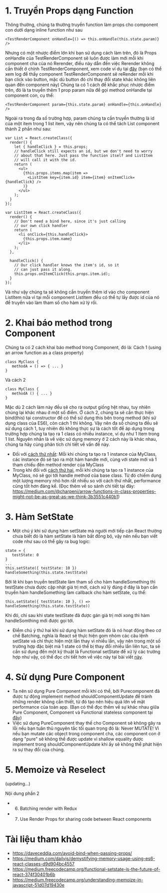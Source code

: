# 1. Truyền Props dạng Function
Thông thường, chúng ta thường truyền function làm props cho component con dưới dạng inline function như sau
```
<TestRenderComponent onHandle={() => this.onHandle(this.state.param)} />
```
Nhưng có một nhược điểm lớn khi bạn sử dụng cách làm trên, đó là Props onHandle của TestRenderComponent sẽ luôn được làm mới mỗi khi component cha của nó Rerender, điều này dẫn đến việc Rerender không cần thiết ở chính TestRenderComponent, xem code ví dụ tại [đây](https://codepen.io/nvtcp9x/pen/deoWxg) (bạn có thể xem log để thấy component TestRenderComponent sẽ reRender mỗi khi bạn click vào button, mặc dù button đó chỉ thay đổi state khác không liên quan đến component này)
Chúng ta có 1 cách để khắc phục nhược điểm trên, đó là ta truyền thêm 1 prop param nữa để gọi method onHandle tại component con, cụ thể:
```
<TestRenderComponent param={this.state.param} onHandle={this.onHandle} />
```
Ngoài ra trong đa số trường hợp, param chúng ta cần truyền thường là id của một item trong 1 list item, vậy nên chúng ta có thể tách List component thành 2 phần như sau:
```
var List = React.createClass({
  render() {
    let { handleClick } = this.props;
    // handleClick still expects an id, but we don't need to worry
    // about that here. Just pass the function itself and ListItem
    // will call it with the id.
    return (
      <ul>
        {this.props.items.map(item =>
          <ListItem key={item.id} item={item} onItemClick={handleClick} />
        )}
      </ul>
    );
  }
});

var ListItem = React.createClass({
  render() {
    // Don't need a bind here, since it's just calling
    // our own click handler
    return (
      <li onClick={this.handleClick}>
        {this.props.item.name}
      </li>
    );
  },

  handleClick() {
    // Our click handler knows the item's id, so it
    // can just pass it along.
    this.props.onItemClick(this.props.item.id);
  }
});
```
Và như vậy chúng ta sẽ không cần truyền thêm id vào cho component ListItem nữa vì tại mỗi component ListItem đều có thể tự lấy được id của nó để truyền vào làm tham số cho hàm xử lý rồi.
# 2. Khai báo method trong Component
Chúng ta có 2 cách khai báo method trong Component, đó là:
Cách 1 (using an arrow function as a class property)
```
class MyClass {
   methodA = () => { ... }
}
```
Và cách 2
```
class MyClass {
   methodA () { ... }
}
```
Mặc dù 2 cách làm này đều sẽ cho ra output giống hệt nhau, tuy nhiên chúng lại khác nhau ở một số điểm. Ở cách 2, chúng ta sẽ cần thực hiện bind(this) tại constructor để có thể sử dụng this bên trong method (khi sử dụng class của ES6), còn cách 1 thì không. Vậy nên đa số chúng ta đều sẽ sử dụng cách 1, tuy nhiên đó không thực sự là cách tốt để áp dụng trong trường hợp chúng ta tạo ra 1 class có nhiều instance, ví dụ như 1 Item trong 1 list. Nguyên nhân là về việc sử dụng memory ở 2 cách này là khác nhau, chúng ta hãy cùng phân tích chi tiết về vấn đề này.
- Đối với [cách thứ nhất](https://cdn-images-1.medium.com/max/800/1*leLj2bFa6x_FBcevgdnQBw.png): Mỗi khi chúng ta tạo ra 1 instance của MyClass, các instance đó sẽ tạo ra một hàm handle mới, cùng với state mới và 1 tham chiếu đến method render của MyClass
- Trong khi đối với [cách thứ hai](https://cdn-images-1.medium.com/max/800/1*tx-jKwnNs-24oP70I3nD8A.png), mỗi khi chúng ta tạo ra 1 instance của MyClass, nó sẽ gọi tới handle method của base class. Từ đó chiếm dụng một lượng memory nhỏ hơn rất nhiều so với cách thứ nhất, performance cũng tốt hơn đáng kể. (Đọc thêm về so sánh chi tiết tại đây: https://medium.com/@charpeni/arrow-functions-in-class-properties-might-not-be-as-great-as-we-think-3b3551c440b1)
# 3. Hàm SetState
- Một chú ý khi sử dụng hàm setState mà người mới tiếp cận React thường chưa biết đó là hàm setState là hàm bất đồng bộ, vậy nên nếu bạn viết code như sau có thể gây ra bug logic:
```
state = {
   testState: 0
}
...
this.setState({ testState: 10 })
handleSomething(this.state.testState)
```
Bởi lẽ khi bạn truyền testState làm tham số cho hàm handleSomething thì testState chưa được cập nhật giá trị mới, cách xử lý đúng ở đây là bạn cần truyền hàm handleSomething làm callback cho hàm setState, cụ thể:
```
this.setState({ testState: 10 }, () => handleSomething(this.state.testState))
```
Khi đó, chỉ sau khi state testState đã được gán giá trị mới xong thì hàm handleSomthing mới được gọi tới.
- Điểm chú ý thứ hai khi sử dụng hàm setState đó là nó hoạt động theo cơ chế Batching, nghĩa là React sẽ thực hiện gom nhóm các câu lệnh setState và chỉ thực hiện một lần thay vì nhiều lần, vậy nên trong một số trường hợp đặc biệt mà 1 state có thể bị thay đổi nhiều lần liên tục, ta sẽ cần sử dụng đến một kỹ thuật là Functional setState để xử lý các trường hợp như vậy, có thể đọc chi tiết hơn về việc này tại bài viết [này](https://viblo.asia/p/functional-setstate-trong-react-moi-ma-khong-he-moi-p1-LzD5dOyOljY).
# 4. Sử dụng Pure Component
- Ta nên sử dụng Pure Component mỗi khi có thể, bởi Purecomponent đã được tự động implement method shouldComponentUpdate để tránh những render không cần thiết, từ đó tạo nên hiệu quả lớn về mặt performance của toàn app. (Bạn có thể đọc thêm về sự khác nhau giữa Pure Component, Component và Functional stateless component tại [đây](https://viblo.asia/p/so-sanh-giua-react-functional-stateless-component-component-va-pure-component-1VgZvNORZAw))
- Việc sử dụng PureComponent thay thế cho Component sẽ không gây ra lỗi nếu bạn tuân thủ nguyên tắc tối quan trọng đó là: Never MUTATE! Vì nếu bạn mutate các object trong component cha, các component con ở dạng "pure" sẽ không thể được update vì shallow equality được implement trong shouldComponentUpdate khi ấy sẽ không thể phát hiện ra sự thay đổi của chúng.
# 5. Memoize và Reselect 
(updating...)

Nội dung phần 2
- 6. Batching render with Redux
- 7. Use Render Props for sharing code between React components

# Tài liệu tham khảo
- https://daveceddia.com/avoid-bind-when-passing-props/
- https://medium.com/dailyjs/demystifying-memory-usage-using-es6-react-classes-d9d904bc4557
- https://medium.freecodecamp.org/functional-setstate-is-the-future-of-react-374f30401b6b
- https://medium.freecodecamp.org/understanding-memoize-in-javascript-51d07d19430e